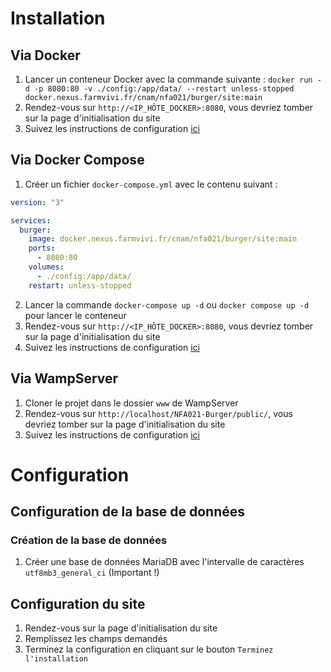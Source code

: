 # Installation

## Via Docker

1. Lancer un conteneur Docker avec la commande suivante :
   `docker run -d -p 8080:80 -v ./config:/app/data/ --restart unless-stopped docker.nexus.farmvivi.fr/cnam/nfa021/burger/site:main`
2. Rendez-vous sur `http://<IP_HÔTE_DOCKER>:8080`, vous devriez tomber sur la page d'initialisation du site
3. Suivez les instructions de configuration [ici](#Configuration)

## Via Docker Compose

1. Créer un fichier `docker-compose.yml` avec le contenu suivant :

```yaml
version: "3"

services:
  burger:
    image: docker.nexus.farmvivi.fr/cnam/nfa021/burger/site:main
    ports:
      - 8080:80
    volumes:
      - ./config:/app/data/
    restart: unless-stopped
```

2. Lancer la commande `docker-compose up -d` ou `docker compose up -d` pour lancer le conteneur
3. Rendez-vous sur `http://<IP_HÔTE_DOCKER>:8080`, vous devriez tomber sur la page d'initialisation du site
4. Suivez les instructions de configuration [ici](#Configuration)

## Via WampServer

1. Cloner le projet dans le dossier `www` de WampServer
2. Rendez-vous sur `http://localhost/NFA021-Burger/public/`, vous devriez tomber sur la page d'initialisation du site
3. Suivez les instructions de configuration [ici](#Configuration)

# Configuration

## Configuration de la base de données

### Création de la base de données

1. Créer une base de données MariaDB avec l'intervalle de caractères `utf8mb3_general_ci` (Important !)

## Configuration du site

1. Rendez-vous sur la page d'initialisation du site
2. Remplissez les champs demandés
3. Terminez la configuration en cliquant sur le bouton `Terminez l'installation`
